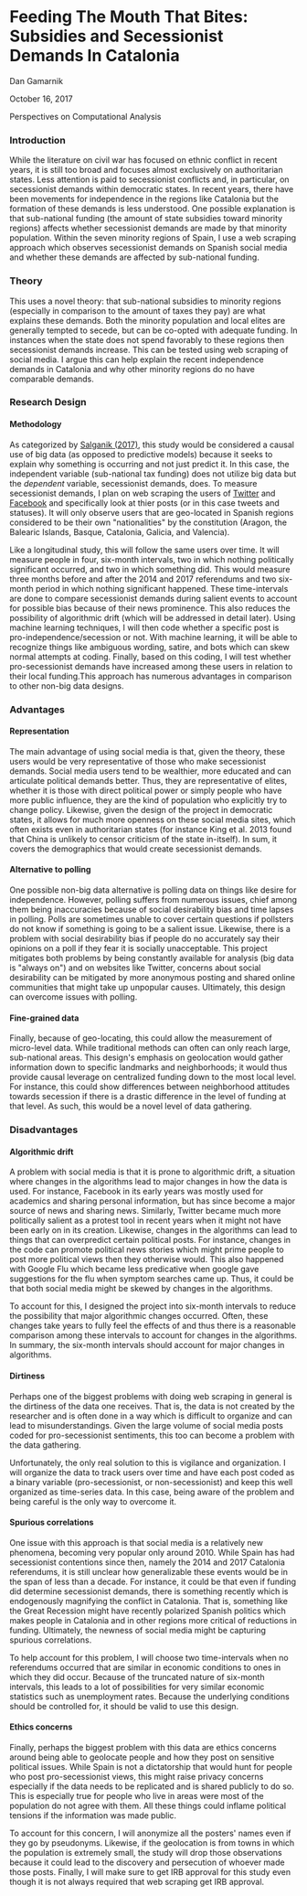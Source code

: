 Feeding The Mouth That Bites: Subsidies and Secessionist Demands In Catalonia
=============================================================================

Dan Gamarnik

October 16, 2017

Perspectives on Computational Analysis

### Introduction

While the literature on civil war has focused on ethnic conflict in
recent years, it is still too broad and focuses almost exclusively on
authoritarian states. Less attention is paid to secessionist conflicts
and, in particular, on secessionist demands within democratic states. In
recent years, there have been movements for independence in the regions
like Catalonia but the formation of these demands is less understood.
One possible explanation is that sub-national funding (the amount of
state subsidies toward minority regions) affects whether secessionist
demands are made by that minority population. Within the seven minority
regions of Spain, I use a web scraping approach which observes
secessionist demands on Spanish social media and whether these demands
are affected by sub-national funding.

### Theory

This uses a novel theory: that sub-national subsidies to minority
regions (especially in comparison to the amount of taxes they pay) are
what explains these demands. Both the minority population and local
elites are generally tempted to secede, but can be co-opted with
adequate funding. In instances when the state does not spend favorably
to these regions then secessionist demands increase. This can be tested
using web scraping of social media. I argue this can help explain the
recent independence demands in Catalonia and why other minority regions
do no have comparable demands.

### Research Design

#### Methodology

As categorized by [Salganik
(2017)](http://www.bitbybitbook.com/en/observing-behavior/designs/forecasting/),
this study would be considered a causal use of big data (as opposed to
predictive models) because it seeks to explain why something is
occurring and not just predict it. In this case, the independent
variable (sub-national tax funding) does not utilize big data but the
*dependent* variable, secessionist demands, does. To measure
secessionist demands, I plan on web scraping the users of
[Twitter](https://twitter.com/) and
[Facebook](https://www.facebook.com/) and specifically look at thier
posts (or in this case tweets and statuses). It will only observe users
that are geo-located in Spanish regions considered to be their own
"nationalities" by the constitution (Aragon, the Balearic Islands,
Basque, Catalonia, Galicia, and Valencia).

Like a longitudinal study, this will follow the same users over time. It
will measure people in four, six-month intervals, two in which nothing
politically significant occurred, and two in which something did. This
would measure three months before and after the 2014 and 2017
referendums and two six-month period in which nothing significant
happened. These time-intervals are done to compare secessionist demands
during salient events to account for possible bias because of their news
prominence. This also reduces the possibility of algorithmic drift
(which will be addressed in detail later). Using machine learning
techniques, I will then code whether a specific post is
pro-independence/secession or not. With machine learning, it will be
able to recognize things like ambiguous wording, satire, and bots which
can skew normal attempts at coding. Finally, based on this coding, I
will test whether pro-secessionist demands have increased among these
users in relation to their local funding.This approach has numerous
advantages in comparison to other non-big data designs.

### Advantages

#### Representation

The main advantage of using social media is that, given the theory,
these users would be very representative of those who make secessionist
demands. Social media users tend to be wealthier, more educated and can
articulate political demands better. Thus, they are representative of
elites, whether it is those with direct political power or simply people
who have more public influence, they are the kind of population who
explicitly try to change policy. Likewise, given the design of the
project in democratic states, it allows for much more openness on these
social media sites, which often exists even in authoritarian states (for
instance King et al. 2013 found that China is unlikely to censor
criticism of the state in-itself). In sum, it covers the demographics
that would create secessionist demands.

#### Alternative to polling

One possible non-big data alternative is polling data on things like
desire for independence. However, polling suffers from numerous issues,
chief among them being inaccuracies because of social desirability bias
and time lapses in polling. Polls are sometimes unable to cover certain
questions if pollsters do not know if something is going to be a salient
issue. Likewise, there is a problem with social desirability bias if
people do no accurately say their opinions on a poll if they fear it is
socially unacceptable. This project mitigates both problems by being
constantly available for analysis (big data is "always on") and on
websites like Twitter, concerns about social desirability can be
mitigated by more anonymous posting and shared online communities that
might take up unpopular causes. Ultimately, this design can overcome
issues with polling.

#### Fine-grained data

Finally, because of geo-locating, this could allow the measurement of
micro-level data. While traditional methods can often can only reach
large, sub-national areas. This design's emphasis on geolocation would
gather information down to specific landmarks and neighborhoods; it
would thus provide causal leverage on centralized funding down to the
most local level. For instance, this could show differences between
neighborhood attitudes towards secession if there is a drastic
difference in the level of funding at that level. As such, this would be
a novel level of data gathering.

### Disadvantages

#### Algorithmic drift

A problem with social media is that it is prone to algorithmic drift, a
situation where changes in the algorithms lead to major changes in how
the data is used. For instance, Facebook in its early years was mostly
used for academics and sharing personal information, but has since
become a major source of news and sharing news. Similarly, Twitter
became much more politically salient as a protest tool in recent years
when it might not have been early on in its creation. Likewise, changes
in the algorithms can lead to things that can overpredict certain
political posts. For instance, changes in the code can promote political
news stories which might prime people to post more political views then
they otherwise would. This also happened with Google Flu which became
less predicative when google gave suggestions for the flu when symptom
searches came up. Thus, it could be that both social media might be
skewed by changes in the algorithms.

To account for this, I designed the project into six-month intervals to
reduce the possibility that major algorithmic changes occurred. Often,
these changes take years to fully feel the effects of and thus there is
a reasonable comparison among these intervals to account for changes in
the algorithms. In summary, the six-month intervals should account for
major changes in algorithms.

#### Dirtiness

Perhaps one of the biggest problems with doing web scraping in general
is the dirtiness of the data one receives. That is, the data is not
created by the researcher and is often done in a way which is difficult
to organize and can lead to misunderstandings. Given the large volume of
social media posts coded for pro-secessionist sentiments, this too can
become a problem with the data gathering.

Unfortunately, the only real solution to this is vigilance and
organization. I will organize the data to track users over time and have
each post coded as a binary variable (pro-secessionist, or
non-secessionist) and keep this well organized as time-series data. In
this case, being aware of the problem and being careful is the only way
to overcome it.

#### Spurious correlations

One issue with this approach is that social media is a relatively new
phenomena, becoming very popular only around 2010. While Spain has had
secessionist contentions since then, namely the 2014 and 2017 Catalonia
referendums, it is still unclear how generalizable these events would be
in the span of less than a decade. For instance, it could be that even
if funding did determine secessionist demands, there is something
recently which is endogenously magnifying the conflict in Catalonia.
That is, something like the Great Recession might have recently
polarized Spanish politics which makes people in Catalonia and in other
regions more critical of reductions in funding. Ultimately, the newness
of social media might be capturing spurious correlations.

To help account for this problem, I will choose two time-intervals when
no referendums occurred that are similar in economic conditions to ones
in which they did occur. Because of the truncated nature of six-month
intervals, this leads to a lot of possibilities for very similar
economic statistics such as unemployment rates. Because the underlying
conditions should be controlled for, it should be valid to use this
design.

#### Ethics concerns

Finally, perhaps the biggest problem with this data are ethics concerns
around being able to geolocate people and how they post on sensitive
political issues. While Spain is not a dictatorship that would hunt for
people who post pro-secessionist views, this might raise privacy
concerns especially if the data needs to be replicated and is shared
publicly to do so. This is especially true for people who live in areas
were most of the population do not agree with them. All these things
could inflame political tensions if the information was made public.

To account for this concern, I will anonymize all the posters' names
even if they go by pseudonyms. Likewise, if the geolocation is from
towns in which the population is extremely small, the study will drop
those observations because it could lead to the discovery and
persecution of whoever made those posts. Finally, I will make sure to
get IRB approval for this study even though it is not always required
that web scraping get IRB approval.
